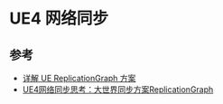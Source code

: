 # UE4 网络同步

## 参考

- [详解 UE ReplicationGraph 方案](https://nashnie.github.io/none/2019/08/05/UE-replication-graph.html)
- [UE4网络同步思考：大世界同步方案ReplicationGraph](https://www.gameres.com/838395.html)